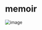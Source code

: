 # memoir

![image](https://github.com/betofigueiredo/memoir/assets/7251116/685256ec-9a68-463e-bfec-e70604dbc00d)
